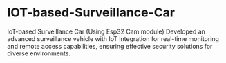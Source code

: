 # IOT-based-Surveillance-Car
IoT-based Surveillance Car (Using Esp32 Cam module) Developed an advanced surveillance vehicle with IoT integration for real-time monitoring and remote access capabilities, ensuring effective security solutions for diverse environments.

